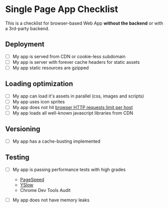 # Single Page App Checklist

This is a checklist for browser-based Web App **without the backend** or with a 3rd-party backend.

## Deployment

 - [ ] My app is served from CDN or cookie-less subdomain
 - [ ] My app is server with forever cache headers for static assets
 - [ ] My app static resources are gzipped

## Loading optimization

 - [ ] My app can load it's assets in parallel (css, images and scripts)
 - [ ] My app uses icon sprites
 - [ ] My app does not hit [browser HTTP requests limit per host](http://stackoverflow.com/questions/985431/max-parallel-http-connections-in-a-browser)
 - [ ] My app loads all well-known javascript libraries from CDN

## Versioning

 - [ ] My app has a cache-busting implemented 


## Testing

 - [ ] My app is passing performance tests with high grades
   - [PageSpeed](https://developers.google.com/speed/pagespeed/) 
   - [YSlow](http://yslow.org/)
   - Chrome Dev Tools Audit

 - [ ] My app does not have memory leaks
